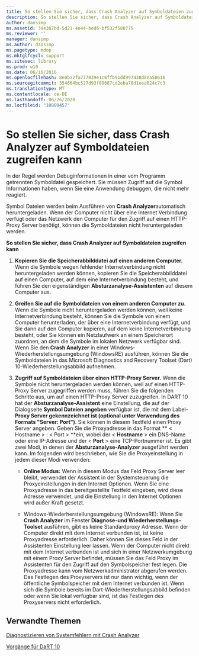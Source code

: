```yaml
---
title: So stellen Sie sicher, dass Crash Analyzer auf Symboldateien zugreifen kann
description: So stellen Sie sicher, dass Crash Analyzer auf Symboldateien zugreifen kann
author: dansimp
ms.assetid: 39e307bd-5d21-4e44-bed6-bf532f580775
ms.reviewer: ''
manager: dansimp
ms.author: dansimp
ms.pagetype: mdop
ms.mktglfcycl: support
ms.sitesec: library
ms.prod: w10
ms.date: 06/16/2016
ms.openlocfilehash: 8e0ba2fa777039e1c6ffb91dd997438d8ea50616
ms.sourcegitcommit: 354664bc527d93f80687cd2eba70d1eea024c7c3
ms.translationtype: MT
ms.contentlocale: de-DE
ms.lasthandoff: 06/26/2020
ms.locfileid: "10809457"
---
```

# So stellen Sie sicher, dass Crash Analyzer auf Symboldateien zugreifen kann


In der Regel werden Debuginformationen in einer vom Programm getrennten Symboldatei gespeichert. Sie müssen Zugriff auf die Symbol Informationen haben, wenn Sie eine Anwendung debuggen, die nicht mehr reagiert.

Symbol Dateien werden beim Ausführen von **Crash Analyzer**automatisch heruntergeladen. Wenn der Computer nicht über eine Internet Verbindung verfügt oder das Netzwerk den Computer für den Zugriff auf einen HTTP-Proxy Server benötigt, können die Symboldateien nicht heruntergeladen werden.

**So stellen Sie sicher, dass Crash Analyzer auf Symboldateien zugreifen kann**

1.  **Kopieren Sie die Speicherabbilddatei auf einen anderen Computer.** Wenn die Symbole wegen fehlender Internetverbindung nicht heruntergeladen werden können, kopieren Sie die Speicherabbilddatei auf einen Computer, auf dem eine Internetverbindung besteht, und führen Sie den eigenständigen **Absturzanalyse-Assistenten** auf diesem Computer aus.

2.  **Greifen Sie auf die Symboldateien von einem anderen Computer zu.** Wenn die Symbole nicht heruntergeladen werden können, weil keine Internetverbindung besteht, können Sie die Symbole von einem Computer herunterladen, der über eine Internetverbindung verfügt, und Sie dann auf den Computer kopieren, auf dem keine Internetverbindung besteht, oder Sie können ein Netzlaufwerk an einem Speicherort zuordnen, an dem die Symbole im lokalen Netzwerk verfügbar sind. Wenn Sie den **Crash Analyzer** in einer Windows-Wiederherstellungsumgebung (WindowsRE) ausführen, können Sie die Symboldateien in das Microsoft Diagnostics and Recovery Toolset (Dart) 10-Wiederherstellungsabbild aufnehmen.

3.  **Zugriff auf Symboldateien über einen HTTP-Proxy Server.** Wenn die Symbole nicht heruntergeladen werden können, weil auf einen HTTP-Proxy Server zugegriffen werden muss, führen Sie die folgenden Schritte aus, um auf einen HTTP-Proxy Server zuzugreifen. In DART 10 hat der **Absturzanalyse-Assistent** eine Einstellung, die auf der Dialogseite **Symbol Dateien angeben** verfügbar ist, die mit dem Label- **Proxy Server gekennzeichnet ist (optional unter Verwendung des Formats "Server: Port")**. Sie können in diesem Textfeld einen Proxy Server angeben. Geben Sie die Proxyadresse in das Format ** &lt; Hostname &gt; : &lt; Port &gt; **ein, wobei der &lt; **Hostname** &gt; ein DNS-Name oder eine IP-Adresse und der &lt; **Port** &gt; eine TCP-Portnummer ist. Es gibt zwei Modi, in denen der **Absturzanalyse-Analyzer** ausgeführt werden kann. Im folgenden wird beschrieben, wie Sie die Proxyeinstellung in jedem dieser Modi verwenden:

    -   **Online Modus:** Wenn in diesem Modus das Feld Proxy Server leer bleibt, verwendet der Assistent in der Systemsteuerung die Proxyeinstellungen in den Internet Optionen. Wenn Sie eine Proxyadresse in das bereitgestellte Textfeld eingeben, wird diese Adresse verwendet, und die Einstellung in den Internet Optionen wird außer Kraft gesetzt.

    -   Windows-Wiederherstellungsumgebung (WindowsRE): Wenn Sie **Crash Analyzer** im Fenster **Diagnose-und Wiederherstellungs-Toolset** ausführen, gibt es keine Standardproxy Adresse. Wenn der Computer direkt mit dem Internet verbunden ist, ist keine Proxyadresse erforderlich. Daher können Sie dieses Feld in der Assistenten Einstellung leer lassen. Wenn der Computer nicht direkt mit dem Internet verbunden ist und sich in einer Netzwerkumgebung mit einem Proxy Server befindet, müssen Sie das Feld Proxy im Assistenten für den Zugriff auf den Symbolspeicher fest legen. Die Proxyadresse kann vom Netzwerkadministrator abgerufen werden. Das Festlegen des Proxyservers ist nur dann wichtig, wenn der öffentliche Symbolspeicher mit dem Internet verbunden ist. Wenn sich die Symbole bereits im Dart-Wiederherstellungsabbild befinden oder wenn Sie lokal verfügbar sind, ist das Festlegen des Proxyservers nicht erforderlich.

## Verwandte Themen


[Diagnostizieren von Systemfehlern mit Crash Analyzer](diagnosing-system-failures-with-crash-analyzer-dart-10.md)

[Vorgänge für DaRT 10](operations-for-dart-10.md)

 

 





